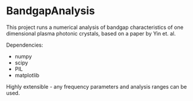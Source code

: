 # BandgapAnalysis

This project runs a numerical analysis of bandgap characteristics of one dimensional plasma photonic crystals, based on a paper by Yin et. al.

Dependencies:
- numpy
- scipy
- PIL
- matplotlib

Highly extensible - any frequency parameters and analysis ranges can be used.
